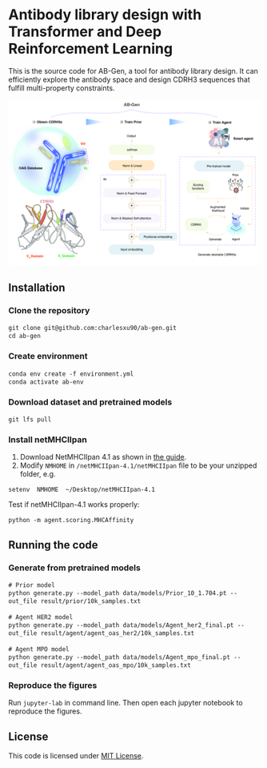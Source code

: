 # Antibody library design with Transformer and Deep Reinforcement Learning
This is the source code for AB-Gen, a tool for antibody library design. It can efficiently explore the antibody space and design CDRH3 sequences that fulfill multi-property constraints.

![Pipeline](./figures/pipeline.jpg)

## Installation
### Clone the repository
```commandline
git clone git@github.com:charlesxu90/ab-gen.git
cd ab-gen
```
### Create environment
```commandline
conda env create -f environment.yml
conda activate ab-env
```
### Download dataset and pretrained models
```commandline
git lfs pull
```
### Install netMHCIIpan
1. Download NetMHCIIpan 4.1 as shown in [the guide](https://services.healthtech.dtu.dk/service.php?NetMHCIIpan-4.0).
2. Modify `NMHOME` in `/netMHCIIpan-4.1/netMHCIIpan` file to be your unzipped folder, e.g.
```commandline
setenv	NMHOME	~/Desktop/netMHCIIpan-4.1
```
Test if netMHCIIpan-4.1 works properly:
```commandline
python -m agent.scoring.MHCAffinity
```

## Running the code
### Generate from pretrained models
```commandline
# Prior model
python generate.py --model_path data/models/Prior_10_1.704.pt --out_file result/prior/10k_samples.txt

# Agent HER2 model
python generate.py --model_path data/models/Agent_her2_final.pt --out_file result/agent/agent_oas_her2/10k_samples.txt

# Agent MPO model
python generate.py --model_path data/models/Agent_mpo_final.pt --out_file result/agent/agent_oas_mpo/10k_samples.txt

```
### Reproduce the figures
Run `jupyter-lab` in command line. Then open each jupyter notebook to reproduce the figures.

## License
This code is licensed under [MIT License](./LICENSE).
